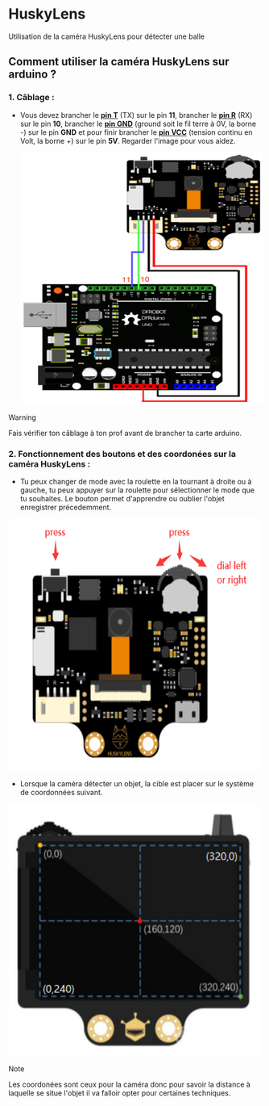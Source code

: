 # HuskyLens
Utilisation de la caméra HuskyLens pour détecter une balle

## Comment utiliser la caméra HuskyLens sur arduino ?

### 1. Câblage :

 - Vous devez brancher le **<ins>pin T</ins>** (TX) sur le pin **11**, brancher le **<ins>pin R</ins>** (RX) sur le pin **10**, brancher le **<ins>pin GND</ins>** (ground soit le fil terre à 0V, la borne -) sur le pin **GND** et pour finir brancher le **<ins>pin VCC</ins>** (tension continu en Volt, la borne +) sur le pin **5V**. Regarder l'image pour vous aidez.   
      


   <img src="assets/connections2.png" width="500" height="500"/>
   
> [!WARNING]
> Fais vérifier ton câblage à ton prof avant de brancher ta carte arduino.

### 2. Fonctionnement des boutons et des coordonées sur la caméra HuskyLens :

- Tu peux changer de mode avec la roulette en la tournant à droite ou à gauche, tu peux appuyer sur la roulette pour sélectionner le mode que tu souhaites. Le bouton permet d'apprendre ou oublier l'objet enregistrer précedemment. 

<img src="assets/buttons.png" width="500" height="500"/>

- Lorsque la caméra détecter un objet, la cible est placer sur le système de coordonnées suivant.

<img src="assets/coordonnees.png" width="500" height="500"/>
  

> [!NOTE]
> Les coordonées sont ceux pour la caméra donc pour savoir la distance à laquelle se situe l'objet il va falloir opter pour certaines techniques.


